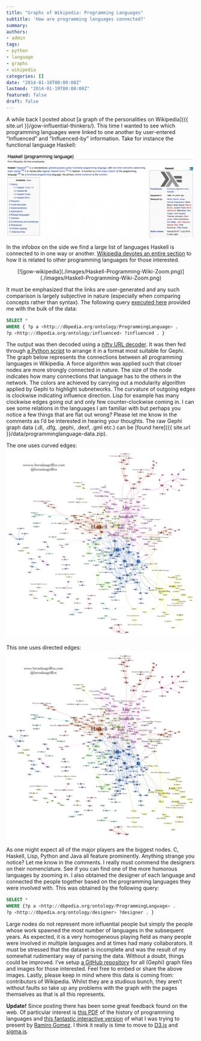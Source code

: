 ```yaml
---
title: "Graphs of Wikipedia: Programming Languages"
subtitle: 'How are programming languages connected?'
summary: 
authors:
- admin
tags:
- python
- language
- graphs
- wikipedia
categories: []
date: "2014-01-19T00:00:00Z"
lastmod: "2014-01-19T00:00:00Z"
featured: false
draft: false
---
```


A while back I posted about [a graph of the personalities on Wikipedia]({{ site.url }}/gow-influential-thinkers/). This time I wanted to see which programming languages were linked to one another by user-entered “Influenced” and “Influenced-by” information. Take for instance the functional language Haskell:

[![gow-wikipedia](./images/Haskell-Programming-Wiki.png)](./images/Haskell-Programming-Wiki.png)

In the infobox on the side we find a large list of languages Haskell is connected to in one way or another. [Wikipedia devotes an entire section](https://en.wikipedia.org/wiki/Haskell_(programming_language)#Related_languages) to how it is related to other programming languages for those interested.

<center>
[![gow-wikipedia](./images/Haskell-Programming-Wiki-Zoom.png)](./images/Haskell-Programming-Wiki-Zoom.png)
</center>

It must be emphasized that the links are user-generated and any such comparison is largely subjective in nature (especially when comparing concepts rather than syntax). The following query [executed here](http://dbpedia.org/snorql/) provided me with the bulk of the data:

```sql
SELECT *
WHERE { ?p a <http://dbpedia.org/ontology/ProgrammingLanguage> .
?p <http://dbpedia.org/ontology/influenced> ?influenced . }
```

The output was then decoded using a [nifty URL decoder](http://meyerweb.com/eric/tools/dencoder/). It was then fed through [a Python script](https://github.com/bgriffen/griffsgraphs/blob/master/programminglanguages/proglanguages.py) to arrange it in a format most suitable for Gephi. The graph below represents the connections between all programming languages in Wikipedia. A force algorithm was applied such that closer nodes are more strongly connected in nature. The size of the node indicates how many connections that language has to the others in the network. The colors are achieved by carrying out a modularity algorithm applied by Gephi to highlight subnetworks. The curvature of outgoing edges is clockwise indicating influence direction. Lisp for example has many clockwise edges going out and only few counter-clockwise coming in. I can see some relations in the languages I am familiar with but perhaps you notice a few things that are flat out wrong? Please let me know in the comments as I’d be interested in hearing your thoughts. The raw Gephi graph data (.dl, .dfg, .gephi, .dexf, .gml etc.) can be [found here]({{ site.url }}/data/programminglanguage-data.zip).

The one uses curved edges:
[![gow-wikipedia](./images/programminglanguages-label.png)](./images/programminglanguages-label.png)

This one uses directed edges:
[![gow-wikipedia](./images/programminglanguagesarrows-label.png)](./images/programminglanguagesarrows-label.png)


As one might expect all of the major players are the biggest nodes. C, Haskell, Lisp, Python and Java all feature prominently. Anything strange you notice? Let me know in the comments. I really must commend the designers on their nomenclature. See if you can find one of the more humorous languages by zooming in. I also obtained the designer of each language and connected the people together based on the programming languages they were involved with. This was obtained by the following query:

```sql
SELECT *
WHERE {?p a <http://dbpedia.org/ontology/ProgrammingLanguage> .
?p <http://dbpedia.org/ontology/designer> ?designer . }
```

Large nodes do not represent more influential people but simply the people whose work spawned the most number of languages in the subsequent years. As expected, it is a very homogeneous playing field as many people were involved in multiple languages and at times had many collaborators. It must be stressed that the dataset is incomplete and was the result of my somewhat rudimentary way of parsing the data. Without a doubt, things could be improved. I’ve setup [a GitHub repository](https://github.com/bgriffen/griffsgraphs) for all (Gephi) graph files and images for those interested. Feel free to embed or share the above images. Lastly, please keep in mind where this data is coming from: contributors of Wikipedia. Whilst they are a studious bunch, they aren’t without faults so take up any problems with the graph with the pages themselves as that is all this represents.

**Update!** Since posting there has been some great feedback found on the web. Of particular interest is [this PDF](http://oreilly.com/news/graphics/prog_lang_poster.pdf) of the history of programming languages and [this fantastic interactive version](http://exploringdata.github.io/vis/programming-languages-influence-network/) of what I was trying to present by [Ramiro Gomez](https://twitter.com/yaph). I think it really is time to move to [D3.js](http://d3js.org/) and [sigma.js](http://sigmajs.org/).

